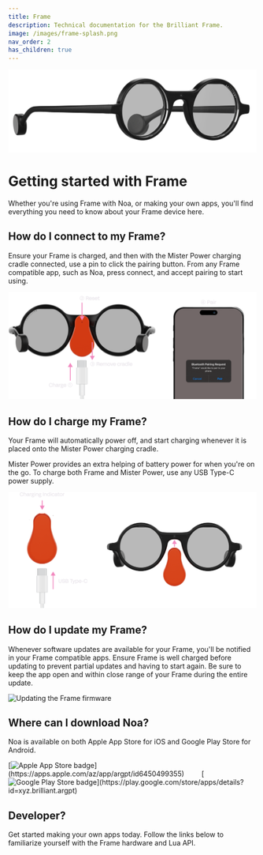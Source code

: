 ```yaml
---
title: Frame
description: Technical documentation for the Brilliant Frame.
image: /images/frame-splash.png
nav_order: 2
has_children: true
---
```


![Brilliant Frame](/images/frame-splash.png)

# Getting started with Frame

Whether you're using Frame with Noa, or making your own apps, you'll find everything you need to know about your Frame device here.

## How do I connect to my Frame?

Ensure your Frame is charged, and then with the Mister Power charging cradle connected, use a pin to click the pairing button. From any Frame compatible app, such as Noa, press connect, and accept pairing to start using.

![Pairing Frame to Noa](/frame/images/frame-pairing-diagram.png)

## How do I charge my Frame?

Your Frame will automatically power off, and start charging whenever it is placed onto the Mister Power charging cradle.

Mister Power provides an extra helping of battery power for when you're on the go. To charge both Frame and Mister Power, use any USB Type-C power supply.

![Charging Frame](/frame/images/frame-charging-diagram.png)

## How do I update my Frame?

Whenever software updates are available for your Frame, you'll be notified in your Frame compatible apps. Ensure Frame is well charged before updating to prevent partial updates and having to start again. Be sure to keep the app open and within close range of your Frame during the entire update.

![Updating the Frame firmware](/frame/images/frame-firmware-update-diagram.png)

## Where can I download Noa?

Noa is available on both Apple App Store for iOS and Google Play Store for Android.

<div style="text-align:left" markdown="1">
[<img src="https://upload.wikimedia.org/wikipedia/commons/3/3c/Download_on_the_App_Store_Badge.svg" alt="Apple App Store badge" width="125"/>](https://apps.apple.com/az/app/argpt/id6450499355)
&nbsp;&nbsp;&nbsp;&nbsp;&nbsp;&nbsp;&nbsp;
[<img src="https://upload.wikimedia.org/wikipedia/commons/7/78/Google_Play_Store_badge_EN.svg" alt="Google Play Store badge" width="125"/>](https://play.google.com/store/apps/details?id=xyz.brilliant.argpt)
</div>

## Developer?

Get started making your own apps today. Follow the links below to familiarize yourself with the Frame hardware and Lua API.